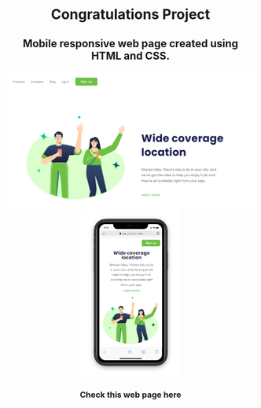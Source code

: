 <h1 align="center">Congratulations Project</h1>

<h2 align="center">Mobile responsive web page created using HTML and CSS.</h2>

<p align="center">
  <img src="https://github.com/victordev86/congratulations-project/blob/master/img/congratulations%20-%20desktop.png?raw=true" width="750px">
  <img src="https://github.com/victordev86/congratulations-project/blob/master/img/congratulations%20-%20iphone.png?raw=true" width="200px">
</p>

<h3 align="center">Check this web page here
  
</h3>
